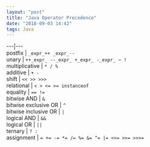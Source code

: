 ```yaml
---
layout: "post"
title: "Java Operator Precedence"
date: "2018-09-03 14:42"
tags: Java
---
```


---|---  
postfix | `_expr_++ _expr_--`  
unary | `++_expr_ --_expr_ +_expr_ -_expr_ ~ !`  
multiplicative | `* / %`  
additive | `+ -`  
shift | `<< >> >>>`  
relational | `< > <= >= instanceof`  
equality | `== !=`  
bitwise AND | `&`  
bitwise exclusive OR | `^`  
bitwise inclusive OR | `|`  
logical AND | `&&`  
logical OR | `||`  
ternary | `? :`  
assignment | `= += -= *= /= %= &= ^= |= <<= >>= >>>=`  
